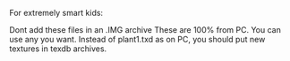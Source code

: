 For extremely smart kids:

Dont add these files in an .IMG archive
These are 100% from PC. You can use any you want.
Instead of plant1.txd as on PC, you should put new textures in texdb archives.